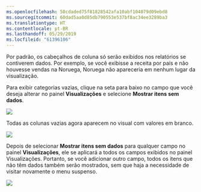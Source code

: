 ```yaml
---
ms.openlocfilehash: 50cdaded75f81828542afa10abf104079d09ebd8
ms.sourcegitcommit: 60dad5aa0d85db790553e537bf8ac34ee3289ba3
ms.translationtype: HT
ms.contentlocale: pt-BR
ms.lasthandoff: 05/29/2019
ms.locfileid: "61396106"
---
```

Por padrão, os cabeçalhos de coluna só serão exibidos nos relatórios se contiverem dados. Por exemplo, se você exibisse a receita por país e não houvesse vendas na Noruega, Noruega não apareceria em nenhum lugar da visualização.

Para exibir categorias vazias, clique na seta para baixo no campo que você deseja alterar no painel **Visualizações** e selecione **Mostrar itens sem dados**.

![](media/3-11c-display-empty-categories/3-11c_1.png)

Todas as colunas vazias agora aparecem no visual com valores em branco.

![](media/3-11c-display-empty-categories/3-11c_2.png)

Depois de selecionar **Mostrar itens sem dados** para qualquer campo no painel **Visualizações**, ele se aplicará a todos os campos exibidos no painel Visualizações. Portanto, se você adicionar outro campo, todos os itens que não têm dados também serão mostrados, sem que haja a necessidade de visitar novamente o menu suspenso.

![](media/3-11c-display-empty-categories/3-11c_3.png)

